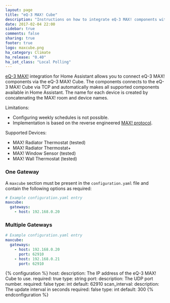 ```yaml
---
layout: page
title: "eQ-3 MAX! Cube"
description: "Instructions on how to integrate eQ-3 MAX! components with Home Assistant via eQ-3 MAX! Cube."
date: 2017-02-04 22:00
sidebar: true
comments: false
sharing: true
footer: true
logo: maxcube.png
ha_category: Climate
ha_release: "0.40"
ha_iot_class: "Local Polling"
---
```


[eQ-3 MAX!](http://www.eq-3.com/products/max.html) integration for Home Assistant allows you to connect eQ-3 MAX! components via the eQ-3 MAX! Cube. The components connects to the eQ-3 MAX! Cube via TCP and automatically makes all supported components available in Home Assistant. The name for each device is created by concatenating the MAX! room and device names.

Limitations:
- Configuring weekly schedules is not possible.
- Implementation is based on the reverse engineered [MAX! protocol](https://github.com/Bouni/max-cube-protocol).

Supported Devices:
- MAX! Radiator Thermostat (tested)
- MAX! Radiator Thermostat+
- MAX! Window Sensor (tested)
- MAX! Wall Thermostat (tested)

### One Gateway

A `maxcube` section must be present in the `configuration.yaml` file and contain the following options as required:

```yaml
# Example configuration.yaml entry
maxcube:
  gateways:
    - host: 192.168.0.20
```

### Multiple Gateways

```yaml
# Example configuration.yaml entry
maxcube:
  gateways:
    - host: 192.168.0.20
      port: 62910
    - host: 192.168.0.21
      port: 62910
```

{% configuration %}
  host:
    description: The IP address of the eQ-3 MAX! Cube to use.
    required: true
    type: string
  port:
    description: The UDP port number.
    required: false
    type: int
    default: 62910
  scan_interval:
    description: The update interval in seconds
    required: false
    type: int
    default: 300
{% endconfiguration %}
